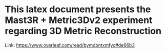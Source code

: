 # This latex document presents the Mast3R + Metric3Dv2 experiment regarding 3D Metric Reconstruction
Link: https://www.overleaf.com/read/bymdbntxmfyc#de66b3